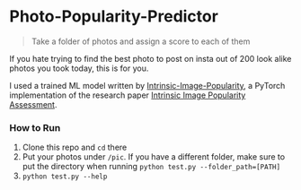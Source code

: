 # Photo-Popularity-Predictor

> Take a folder of photos and assign a score to each of them

If you hate trying to find the best photo to post on insta out of 200 look alike photos you took today, this is for you.

I used a trained ML model written by [Intrinsic-Image-Popularity](https://github.com/dingkeyan93/Intrinsic-Image-Popularity), a PyTorch implementation of the research paper [Intrinsic Image Popularity Assessment](https://arxiv.org/abs/1907.01985).

### How to Run

1. Clone this repo and `cd` there
2. Put your photos under `/pic`. If you have a different folder, make sure to put the directory when running `python test.py --folder_path=[PATH]`
3. `python test.py --help`
